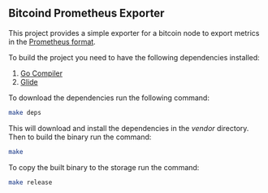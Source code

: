 ## Bitcoind Prometheus Exporter

This project provides a simple exporter for a bitcoin node to export metrics in the [Prometheus format](https://prometheus.io/docs/instrumenting/exposition_formats/#text-format-details).

To build the project you need to have the following dependencies installed:
1. [Go Compiler](https://golang.org/cmd/go/)
2. [Glide](https://github.com/Masterminds/glide)

To download the dependencies run the following command:

```bash
make deps
```

This will download and install the dependencies in the _vendor_ directory. Then to build the binary run the command:

```bash
make
```

To copy the built binary to the storage run the command:

```bash
make release
```

